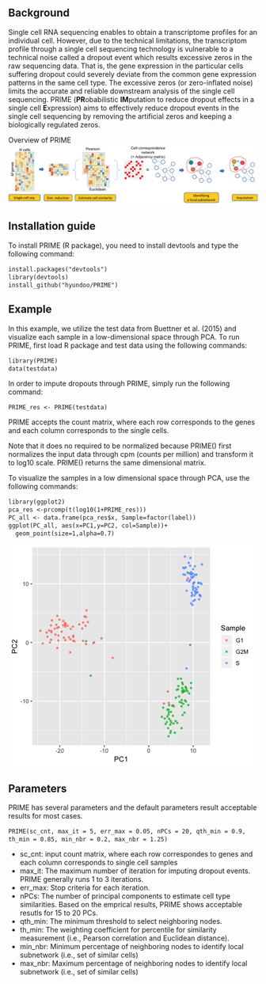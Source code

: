 ## Background
Single cell RNA sequencing enables to obtain a transcriptome profiles for an individual cell. However, due to the technical limitations, the transcriptom profile through a single cell sequencing technology is vulnerable to a technical noise called a dropout event which results excessive zeros in the raw sequencing data. That is, the gene expression in the particular cells suffering dropout could severely deviate from the common gene expression patterns in the same cell type. The excessive zeros (or zero-inflated noise) limits the accurate and reliable downstream analysis of the single cell sequencing. PRIME (**PR**obabilistic **IM**putation to reduce dropout effects in a single cell **E**xpression) aims to effectively reduce dropout events in the single cell sequencing by removing the artificial zeros and keeping a biologically regulated zeros.

Overview of PRIME
![Alt text](./vignettes/Fig1.png?raw=true "Title")

<!-- PRIME: a probabilistic imputation method to reduce dropout effects in single cell RNA sequencing -->


## Installation guide 
To install PRIME (R package), you need to install devtools and type the following command:
```
install.packages("devtools")
library(devtools)
install_github("hyundoo/PRIME")
```





## Example
In this example, we utilize the test data from Buettner et al. (2015) and visualize each sample in a low-dimensional space through PCA. To run PRIME, first load R package and test data using the following commands:
```
library(PRIME)
data(testdata)
```
In order to impute dropouts through PRIME, simply run the following command:
```
PRIME_res <- PRIME(testdata)
```
PRIME accepts the count matrix, where each row corresponds to the genes and each column corresponds to the single cells. 

Note that it does no required to be normalized because PRIME() first normalizes the input data through cpm (counts per million) and transform it to log10 scale. PRIME() returns the same dimensional matrix.


To visualize the samples in a low dimensional space through PCA, use the following commands:
```
library(ggplot2)
pca_res <-prcomp(t(log10(1+PRIME_res)))
PC_all <- data.frame(pca_res$x, Sample=factor(label))
ggplot(PC_all, aes(x=PC1,y=PC2, col=Sample))+
  geom_point(size=1,alpha=0.7)
```

![Alt text](./vignettes/PCA_plot.png?raw=true "Title")

## Parameters
PRIME has several parameters and the default parameters result acceptable results for most cases. 
```
PRIME(sc_cnt, max_it = 5, err_max = 0.05, nPCs = 20, qth_min = 0.9, th_min = 0.85, min_nbr = 0.2, max_nbr = 1.25)
```
- sc_cnt: input count matrix, where each row correspondes to genes and each column corresponds to single cell samples
- max_it: The maximum number of iteration for imputing dropout events. PRIME generally runs 1 to 3 iterations.
- err_max: Stop criteria for each iteration. 
- nPCs: The number of principal components to estimate cell type similarities. Based on the emprical results, PRIME shows acceptable resutls for 15 to 20 PCs.
- qth_min: The minimum threshold to select neighboring nodes. 
- th_min: The weighting coefficient for percentile for similarity measurement (i.e., Pearson correlation and Euclidean distance). 
- min_nbr: Minimum percentage of neighboring nodes to identify local subnetwork (i.e., set of similar cells)
- max_nbr: Maximum percentage of neighboring nodes to identify local subnetwork (i.e., set of similar cells)

